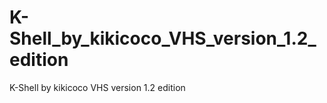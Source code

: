 K-Shell_by_kikicoco_VHS_version_1.2_edition
===========================================

K-Shell by kikicoco VHS version 1.2 edition
